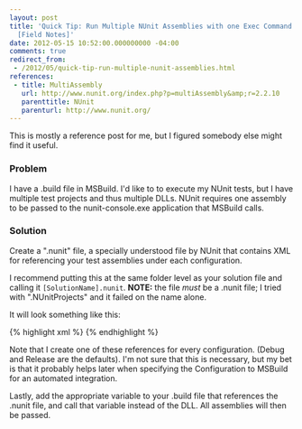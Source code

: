 ```yaml
---
layout: post
title: 'Quick Tip: Run Multiple NUnit Assemblies with one Exec Command in MSBuild
  [Field Notes]'
date: 2012-05-15 10:52:00.000000000 -04:00
comments: true
redirect_from:
 - /2012/05/quick-tip-run-multiple-nunit-assemblies.html
references: 
 - title: MultiAssembly
   url: http://www.nunit.org/index.php?p=multiAssembly&amp;r=2.2.10
   parenttitle: NUnit 
   parenturl: http://www.nunit.org/
---
```

This is mostly a reference post for me, but I figured somebody else might find it useful.

### Problem
I have a .build file in MSBuild. I'd like to to execute my NUnit tests, but I have multiple test projects and thus multiple DLLs. NUnit requires one assembly to be passed to the nunit-console.exe application that MSBuild calls.

### Solution
Create a ".nunit" file, a specially understood file by NUnit that contains XML for referencing your test assemblies under each configuration.

I recommend putting this at the same folder level as your solution file and calling it `[SolutionName].nunit`. **NOTE:** the file *must* be a .nunit file; I tried with ".NUnitProjects" and it failed on the name alone.

It will look something like this:

{% highlight xml %}
<NUnitProject>
    <Settings activeconfig="Dev"/>
    <Config name="Dev">
        <assembly path=".\buildartifacts\MyProject.Core.Tests.dll"/>
        <assembly path=".\buildartifacts\MyProject.Web.Tests.dll"/>
        <assembly path=".\buildartifacts\MyProject.Web.SpecTests.dll"/>
    </Config>
    <Config name="Test">
        <assembly path=".\buildartifacts\MyProject.Core.Tests.dll"/>
        <assembly path=".\buildartifacts\MyProject.Web.Tests.dll"/>
        <assembly path=".\buildartifacts\MyProject.Web.SpecTests.dll"/>
    </Config>
</NUnitProject>
{% endhighlight %}

Note that I create one of these references for every configuration. (Debug and Release are the defaults). I'm not sure that this is necessary, but my bet is that it probably helps later when specifying the Configuration to MSBuild for an automated integration.

Lastly, add the appropriate variable to your .build file that references the .nunit file, and call that variable instead of the DLL. All assemblies will then be passed.